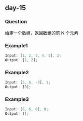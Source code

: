 ## day-15

### Question

给定一个数组，返回数组的前 N 个元素

### Example1

```js
Input: [1, 2, 3, 4, 5], 2;
Output: [1, 2];
```

### Example2

```js
Input: [3, 6, -3], 1;
Output: [3];
```

### Example3

```js
Input: [5, 6, 0], 0;
Output: [];
```
